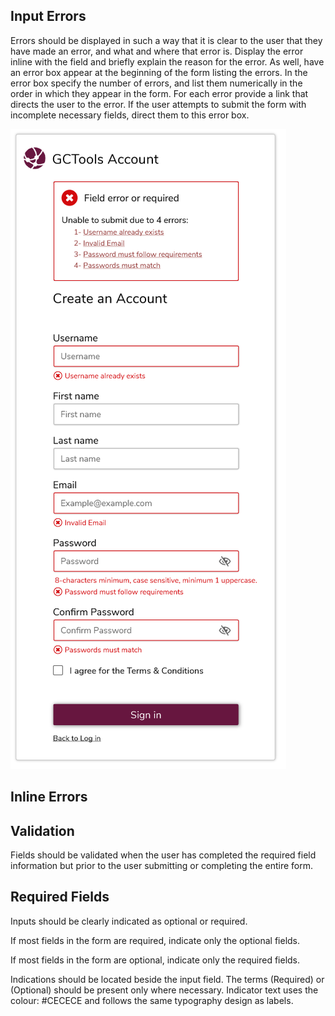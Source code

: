 ## Input Errors

Errors should be displayed in such a way that it is clear to the user that they have made an error, and what and where that error is.  Display the error inline with the field and briefly explain the reason for the error. As well, have an error box appear at the beginning of the form listing the errors. In the error box specify the number of errors, and list them numerically in the order in which they appear in the form. For each error provide a link that directs the user to the error. If the user attempts to submit the form with incomplete necessary fields, direct them to this error box. 

![](/assets/Register--inline-errors.png)

## Inline Errors

## Validation

Fields should be validated when the user has completed the required field information but prior to the user submitting or completing the entire form.

## Required Fields

Inputs should be clearly indicated as optional or required.

If most fields in the form are required, indicate only the optional fields.

If most fields in the form are optional, indicate only the required fields.

Indications should be located beside the input field. The terms \(Required\) or \(Optional\) should be present only where necessary. Indicator text uses the colour: \#CECECE and follows the same typography design as labels.

